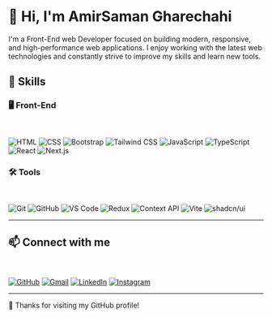 <h1>
  👋 Hi, I'm AmirSaman Gharechahi
</h1>

<p>
  I'm a Front-End web Developer focused on building modern, responsive, and high-performance web applications. I enjoy working with the latest web technologies and constantly strive to improve my skills and learn new tools.
</p>

<h2>
🚀 Skills
</h2>

<h3>
🖥️ Front-End
</h3> 
<br/>

![HTML](https://img.shields.io/badge/-HTML-E34F26?logo=html5&logoColor=white&style=flat)
![CSS](https://img.shields.io/badge/-CSS-1572B6?logo=css3&logoColor=white&style=flat)
![Bootstrap](https://img.shields.io/badge/-Bootstrap-7952B3?logo=bootstrap&logoColor=white&style=flat)
![Tailwind CSS](https://img.shields.io/badge/-Tailwind_CSS-06B6D4?logo=tailwindcss&logoColor=white&style=flat)
![JavaScript](https://img.shields.io/badge/-JavaScript-F7DF1E?logo=javascript&logoColor=black&style=flat)
![TypeScript](https://img.shields.io/badge/-TypeScript-3178C6?logo=typescript&logoColor=white&style=flat)
![React](https://img.shields.io/badge/-React-61DAFB?logo=react&logoColor=black&style=flat)
![Next.js](https://img.shields.io/badge/-Next.js-000000?logo=next.js&logoColor=white&style=flat)

<h3>
🛠️ Tools
</h3> 
<br/>

![Git](https://img.shields.io/badge/-Git-F05032?logo=git&logoColor=white&style=flat)
![GitHub](https://img.shields.io/badge/-GitHub-181717?logo=github&logoColor=white&style=flat)
![VS Code](https://img.shields.io/badge/-VSCode-007ACC?logo=visual-studio-code&logoColor=white&style=flat)
![Redux](https://img.shields.io/badge/Redux-764ABC?style=flat&logo=redux&logoColor=white)
![Context API](https://img.shields.io/badge/Context%20API-61DAFB?style=flat&logo=react&logoColor=black)
![Vite](https://img.shields.io/badge/Vite-646CFF?style=flat&logo=vite&logoColor=FFD62E)
![shadcn/ui](https://img.shields.io/badge/shadcn/ui-000000?style=flat&logo=vercel&logoColor=white)


---

<h2>
📫 Connect with me
</h2>
<br/>

[![GitHub](https://img.shields.io/badge/-GitHub-181717?logo=github&logoColor=white)](https://github.com/Amirsamangh)
[![Gmail](https://img.shields.io/badge/-Gmail-D14836?logo=gmail&logoColor=white)](mailto:gharechahi72@gmail.com)
[![LinkedIn](https://img.shields.io/badge/-LinkedIn-0077B5?logo=linkedin&logoColor=white)](https://www.linkedin.com/in/amirsaman-gharechahi-16ba95190/)
[![Instagram](https://img.shields.io/badge/-Instagram-E4405F?logo=instagram&logoColor=white)](https://www.instagram.com/a_saman_gh?igsh=dWY1enp3dHgxMDRr)

---

🌟 Thanks for visiting my GitHub profile!

<!--
**Amirsamangh/Amirsamangh** is a ✨ _special_ ✨ repository because its `README.md` (this file) appears on your GitHub profile.

Here are some ideas to get you started:

- 🔭 I’m currently working on ...
- 🌱 I’m currently learning ...
- 👯 I’m looking to collaborate on ...
- 🤔 I’m looking for help with ...
- 💬 Ask me about ...
- 📫 How to reach me: ...
- 😄 Pronouns: ...
- ⚡ Fun fact: ...
-->
